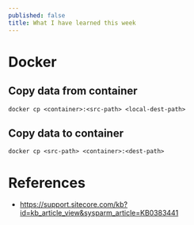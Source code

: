 ```yaml
---
published: false
title: What I have learned this week
---
```


# Docker
## Copy data from container
``docker cp <container>:<src-path> <local-dest-path>``
## Copy data to container
``docker cp <src-path> <container>:<dest-path> ``

# References
- <https://support.sitecore.com/kb?id=kb_article_view&sysparm_article=KB0383441>
